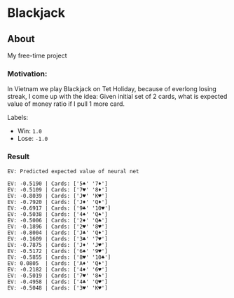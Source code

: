 # Blackjack

## About
My free-time project

### Motivation:
In Vietnam we play Blackjack on Tet Holiday, because of everlong losing streak, I come up with the idea: Given initial set of 2 cards, what is expected value of money ratio if I pull 1 more card. 

Labels: 
  * Win: `1.0`
  * Lose: `-1.0`

### Result

`EV: Predicted expected value of neural net`
```
EV: -0.5190 | Cards: ['5♠' '7♦']
EV: -0.5109 | Cards: ['7♥' '8♦']
EV: -0.8039 | Cards: ['J♥' 'K♥']
EV: -0.7920 | Cards: ['J♦' 'Q♦']
EV: -0.6917 | Cards: ['9♣' '10♥']
EV: -0.5038 | Cards: ['4♠' 'Q♠']
EV: -0.5006 | Cards: ['2♦' 'Q♣']
EV: -0.1896 | Cards: ['2♥' '8♥']
EV: -0.8004 | Cards: ['J♣' 'Q♦']
EV: -0.1609 | Cards: ['3♣' '7♥']
EV: -0.7875 | Cards: ['J♦' 'J♥']
EV: -0.5172 | Cards: ['6♠' '9♥']
EV: -0.5855 | Cards: ['8♥' '10♣']
EV: 0.0805  | Cards: ['A♦' 'Q♦']
EV: -0.2182 | Cards: ['4♦' '6♥']
EV: -0.5019 | Cards: ['7♥' '8♠']
EV: -0.4958 | Cards: ['4♣' 'Q♥']
EV: -0.5048 | Cards: ['3♥' 'K♥']
```
